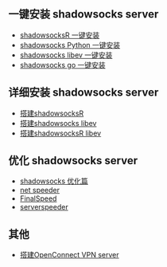 一键安装 shadowsocks server
---

- [shadowsocksR 一键安装](https://github.com/iMeiji/shadowsocks_install/wiki/shadowsocksR-%E4%B8%80%E9%94%AE%E5%AE%89%E8%A3%85)
- [shadowsocks Python 一键安装](https://github.com/iMeiji/shadowsocks_install/wiki/shadowsocks-Python-%E4%B8%80%E9%94%AE%E5%AE%89%E8%A3%85)  
- [shadowsocks libev 一键安装](https://github.com/iMeiji/shadowsocks_install/wiki/shadowsocks-libev-%E4%B8%80%E9%94%AE%E5%AE%89%E8%A3%85)
- [shadowsocks go 一键安装](https://github.com/iMeiji/shadowsocks_install/wiki/shadowsocks-go-%E4%B8%80%E9%94%AE%E5%AE%89%E8%A3%85)

详细安装 shadowsocks server
---
- [搭建shadowsocksR](https://github.com/breakwa11/shadowsocks-rss/wiki/Server-Setup)
- [搭建shadowsocks libev](https://github.com/iMeiji/shadowsocks_install/wiki/shadowsocks-libev)
- [搭建shadowsocksR libev](https://github.com/iMeiji/shadowsocks_install/wiki/shadowsocksR-libev)

优化 shadowsocks server
---
- [shadowsocks 优化篇](https://github.com/iMeiji/shadowsocks_install/wiki/shadowsocks-optimize)
- [net speeder](https://github.com/iMeiji/shadowsocks_install/wiki/Net-Speeder)
- [FinalSpeed](https://github.com/d1sm/finalspeed)
- [serverspeeder](https://github.com/91yun/serverspeeder)

其他
---
- [搭建OpenConnect VPN server](https://github.com/iMeiji/shadowsocks_install/wiki/OpenConnect-VPN-server)
